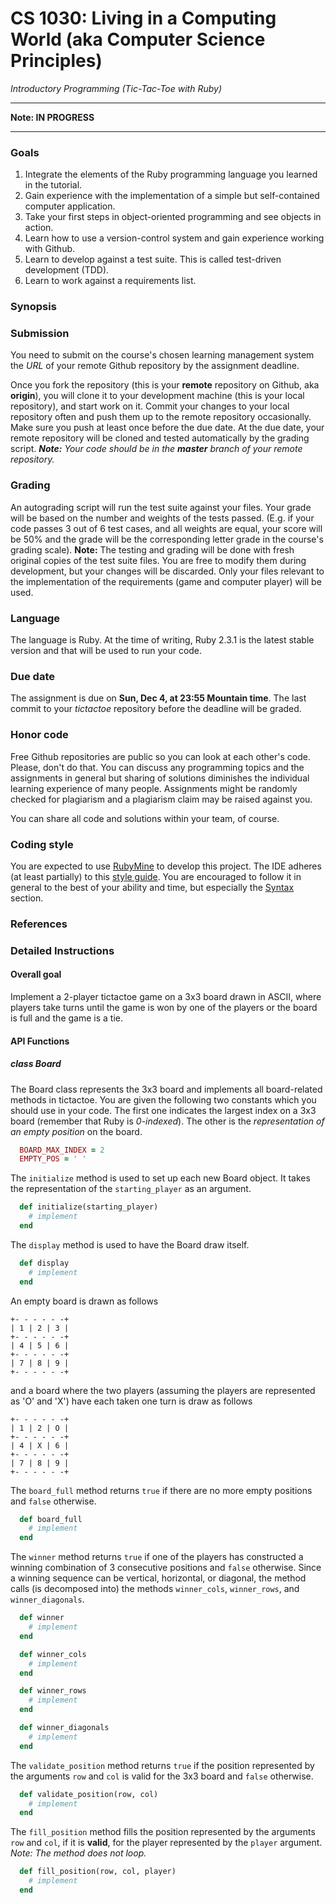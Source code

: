 # CS 1030: Living in a Computing World (aka Computer Science Principles)
_Introductory Programming_
_(Tic-Tac-Toe with Ruby)_

* * *

__Note: IN PROGRESS__

* * * 

### Goals

1. Integrate the elements of the Ruby programming language you learned in the tutorial.
2. Gain experience with the implementation of a simple but self-contained computer application.
3. Take your first steps in object-oriented programming and see objects in action.
4. Learn how to use a version-control system and gain experience working with Github.
5. Learn to develop against a test suite. This is called test-driven development (TDD).
6. Learn to work against a requirements list.

### Synopsis



### Submission

You need to submit on the course's chosen learning management system the _URL_ of your remote Github repository by the assignment deadline. 

Once you fork the repository (this is your **remote** repository on Github, aka **origin**), you will clone it to your development machine (this is your local repository), and start work on it. Commit your changes to your local repository often and push them up to the remote repository occasionally. Make sure you push at least once before the due date. At the due date, your remote repository will be cloned and tested automatically by the grading script. _**Note:** Your code should be in the **master** branch of your remote repository._

### Grading

An autograding script will run the test suite against your files. Your grade will be based on the number and weights of the tests passed. (E.g. if your code passes 3 out of 6 test cases, and all weights are equal, your score will be 50% and the grade will be the corresponding letter grade in the course's grading scale). **Note:** The testing and grading will be done with fresh original copies of the test suite files. You are free to modify them during development, but your changes will be discarded. Only your files relevant to the implementation of the requirements (game and computer player) will be used.

### Language

The language is Ruby. At the time of writing, Ruby 2.3.1 is the latest stable version and that will be used to run your code.

### Due date

The assignment is due on **Sun, Dec 4, at 23:55 Mountain time**. The last commit to your _tictactoe_ repository before the deadline will be graded.

### Honor code

Free Github repositories are public so you can look at each other's code. Please, don't do that. You can discuss any programming topics and the assignments in general but sharing of solutions diminishes the individual learning experience of many people. Assignments might be randomly checked for plagiarism and a plagiarism claim may be raised against you.

You can share all code and solutions within your team, of course.

### Coding style

You are expected to use [RubyMine](https://www.jetbrains.com/ruby/) to develop this project. The IDE adheres (at least partially) to this [style guide](https://github.com/bbatsov/ruby-style-guide). You are encouraged to follow it in general to the best of your ability and time, but especially the [Syntax](https://github.com/bbatsov/ruby-style-guide#syntax) section.

### References



### Detailed Instructions

#### Overall goal

Implement a 2-player tictactoe game on a 3x3 board drawn in ASCII, where players take turns until the game is won by one of the players or the board is full and the game is a tie.

#### API Functions

##### class Board

The Board class represents the 3x3 board and implements all board-related methods in tictactoe. You are given the following two constants which you should use in your code. The first one indicates the largest index on a 3x3 board (remember that Ruby is *0-indexed*). The other is the *representation of an empty position* on the board.

```ruby
  BOARD_MAX_INDEX = 2
  EMPTY_POS = ' '
```

The `initialize` method is used to set up each new Board object. It takes the representation of the `starting_player` as an argument.
```ruby
  def initialize(starting_player)
    # implement
  end
```

The `display` method is used to have the Board draw itself. 
```ruby
  def display
    # implement
  end
```
An empty board is drawn as follows
```
+- - - - - -+
| 1 | 2 | 3 | 
+- - - - - -+
| 4 | 5 | 6 | 
+- - - - - -+
| 7 | 8 | 9 | 
+- - - - - -+
```
and a board where the two players (assuming the players are represented as 'O' and 'X') have each taken one turn is draw as follows
```
+- - - - - -+
| 1 | 2 | O | 
+- - - - - -+
| 4 | X | 6 | 
+- - - - - -+
| 7 | 8 | 9 | 
+- - - - - -+
```

The `board_full` method returns `true` if there are no more empty positions and `false` otherwise.
```ruby
  def board_full
    # implement
  end
```

The `winner` method returns `true` if one of the players has constructed a winning combination of 3 consecutive positions and `false` otherwise. Since a winning sequence can be vertical, horizontal, or diagonal, the method calls (is decomposed into) the methods `winner_cols`, `winner_rows`, and `winner_diagonals`.
```ruby
  def winner
    # implement
  end

  def winner_cols
    # implement
  end

  def winner_rows
    # implement
  end

  def winner_diagonals
    # implement
  end
```

The `validate_position` method returns `true` if the position represented by the arguments `row` and `col` is valid for the 3x3 board and `false` otherwise.
```ruby
  def validate_position(row, col)
    # implement
  end
```

The `fill_position` method fills the position represented by the arguments `row` and `col`, if it is __valid__, for the player represented by the `player` argument. _Note: The method does not loop._
```ruby
  def fill_position(row, col, player)
    # implement
  end
```
